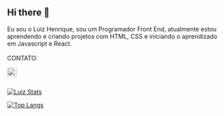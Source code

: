 ## Hi there 👋

Eu sou o Luiz Henrique, sou um Programador Front End, atualmente estou aprendendo e criando projetos com HTML, CSS e iniciando o aprendizado em Javascript e React.
<br>
<br>
CONTATO:

<a href="https://www.linkedin.com/in/luiz-henrique">
<img align="left" alt="Linkedin" width="22px" src="https://cdn.jsdelivr.net/npm/simple-icons@v3/icons/linkedin.svg" /> 
</a>

<br>
<br>

[![Luiz Stats](https://github-readme-stats.vercel.app/api?username=luizhenriquebg)](https://github.com/anuraghazra/github-readme-stats)

[![Top Langs](https://github-readme-stats.vercel.app/api/top-langs/?username=luizhenriquebg)](https://github.com/anuraghazra/github-readme-stats)
